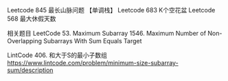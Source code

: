 Leetcode 845 最长山脉问题 【单调栈】
Leetcode 683 K个空花盆
Leetcode 568 最大休假天数


相关题目
LeetCode
53. Maximum Subarray
1546. Maximum Number of Non-Overlapping Subarrays With Sum Equals Target

LintCode
406. 和大于S的最小子数组
https://www.lintcode.com/problem/minimum-size-subarray-sum/description